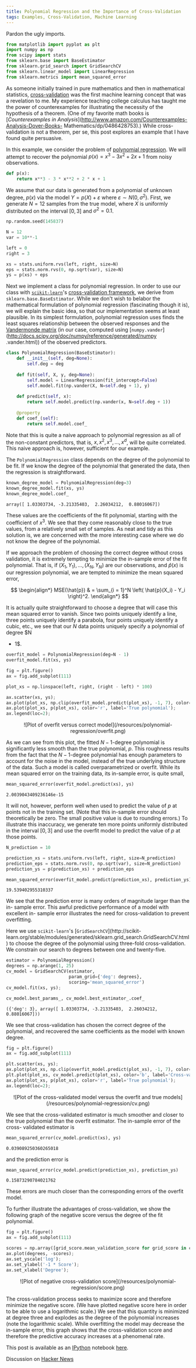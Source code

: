 ```yaml
---
title: Polynomial Regression and the Importance of Cross-Validation
tags: Examples, Cross-Validation, Machine Learning
---
```


Pardon the ugly imports.

```python
from matplotlib import pyplot as plt
import numpy as np
from scipy import stats
from sklearn.base import BaseEstimator
from sklearn.grid_search import GridSearchCV
from sklearn.linear_model import LinearRegression
from sklearn.metrics import mean_squared_error
```

As someone initially trained in pure mathematics and then in mathematical
statistics, [cross-validation](http://en.wikipedia.org/wiki/Cross-validation_%28statistics%29) was the first machine learning concept that was a
revelation to me.  My experience teaching college calculus has taught me the
power of counterexamples for illustrating the necessity of the hypothesis of a
theorem.  (One of my favorite math books is [_Counterexamples in
Analysis_](http://www.amazon.com/Counterexamples-Analysis-Dover-Books-
Mathematics/dp/0486428753).)  While cross-validation is not a theorem, per se,
this post explores an example that I have found quite persuasive.

In this example, we consider the problem of [polynomial
regression](http://en.wikipedia.org/wiki/Polynomial_regression).  We will
attempt to recover the polynomial $p(x) = x^3 - 3 x^2 + 2 x + 1$ from noisy
observations.

```python
def p(x):
    return x**3 - 3 * x**2 + 2 * x + 1
```

We assume that our data is generated from a polynomial of unknown degree, $p(x)$
via the model $Y = p(X) + \varepsilon$ where $\varepsilon \sim N(0, \sigma^2)$.
First, we generate $N = 12$ samples from the true model, where $X$ is uniformly
distributed on the interval $[0, 3]$ and $\sigma^2 = 0.1$.

```python
np.random.seed(145837)
```

```python
N = 12
var = 10**-1

left = 0
right = 3

xs = stats.uniform.rvs(left, right, size=N)
eps = stats.norm.rvs(0, np.sqrt(var), size=N)
ys = p(xs) + eps
```

Next we implement a class for polynomial regression.  In order to use our class
with [`scikit-learn`](http://scikit-learn.org/stable/)'s [cross-validation
framework](http://scikit-learn.org/stable/model_selection.html#model-selection),
we derive from `sklearn.base.BaseEstimator`.  While we don't wish to belabor the
mathematical formulation of polynomial regression (fascinating though it is), we
will explain the basic idea, so that our implementation seems at least
plausible.  In its simplest formulation, polynomial regression uses finds the
least squares relationship between the observed responses and the [Vandermonde
matrix](http://en.wikipedia.org/wiki/Vandermonde_matrix) (in our case, computed
using [`numpy.vander`](http://docs.scipy.org/doc/numpy/reference/generated/numpy
.vander.html)) of the observed predictors.

```python
class PolynomialRegression(BaseEstimator):
    def __init__(self, deg=None):
        self.deg = deg
    
    def fit(self, X, y, deg=None):
        self.model = LinearRegression(fit_intercept=False)
        self.model.fit(np.vander(X, N=self.deg + 1), y)
    
    def predict(self, x):
        return self.model.predict(np.vander(x, N=self.deg + 1))
    
    @property
    def coef_(self):
        return self.model.coef_
```

Note that this is quite a naive approach to polynomial regression as all of the
non-constant predictors, that is, $x, x^2, x^3, \ldots, x^d$, will be quite
correlated.  This naive approach is, however, sufficient for our example.

The `PolynomialRegression` class depends on the degree of the polynomial to be
fit.  If we know the degree of the polynomial that generated the data, then the
regression is straightforward.

```python
known_degree_model = PolynomialRegression(deg=3)
known_degree_model.fit(xs, ys)
known_degree_model.coef_
```



    array([ 1.03303734, -3.21335403,  2.26034212,  0.88016067])



These values are the coefficients of the fit polynomial, starting with the
coefficient of $x^3$.  We see that they come reasonably close to the true
values, from a relatively small set of samples.  As neat and tidy as this
solution is, we are concerned with the more interesting case where we do not
know the degree of the polynomial.

If we approach the problem of choosing the correct degree without cross
validation, it is extremely tempting to minimize the in-sample error of the fit
polynomial.  That is, if $(X_1, Y_1), \ldots, (X_N, Y_N)$ are our observations,
and $\hat{p}(x)$ is our regression polynomial, we are tempted to minimize the
mean squared error,

$$
\begin{align*}
MSE(\hat{p})
    & = \sum_{i = 1}^N \left( \hat{p}(X_i) - Y_i \right)^2.
\end{align*}
$$

It is actually quite straightforward to choose a degree that will case this mean
squared error to vanish.  Since two points uniquely identify a line, three
points uniquely identify a parabola, four points uniquely identify a cubic,
etc., we see that our $N$ data points uniquely specify a polynomial of degree $N
- 1$.

```python
overfit_model = PolynomialRegression(deg=N - 1)
overfit_model.fit(xs, ys)
```

```python
fig = plt.figure()
ax = fig.add_subplot(111)

plot_xs = np.linspace(left, right, (right - left) * 100)

ax.scatter(xs, ys);
ax.plot(plot_xs, np.clip(overfit_model.predict(plot_xs), -1, 7), color='k', label='Overfit estimator');
ax.plot(plot_xs, p(plot_xs), color='r', label='True polynomial');
ax.legend(loc=2);
```

<center>![Plot of overfit versus correct model](/resources/polynomial-regression/overfit.png)</center>

As we can see from this plot, the fitted $N - 1$-degree polynomial is
significantly less smooth than the true polynomial, $p$.  This roughness results
from the fact that the $N - 1$-degree polynomial has enough parameters to
account for the noise in the model, instead of the true underlying structure of
the data.  Such a model is called overparametrized or overfit.  While its mean
squared error on the training data, its in-sample error, is quite small,

```python
mean_squared_error(overfit_model.predict(xs), ys)
```



    2.0039043409236146e-15



It will not, however, perform well when used to predict the value of $p$ at
points not in the training set.  (Note that this in-sample error should
theoretically be zero.  The small positive value is due to rounding errors.)  To
illustrate this inaccuracy, we generate ten more points uniformly distributed in
the interval $[0, 3]$ and use the overfit model to predict the value of $p$ at
those points.

```python
N_prediction = 10

prediction_xs = stats.uniform.rvs(left, right, size=N_prediction)
prediction_eps = stats.norm.rvs(0, np.sqrt(var), size=N_prediction)
prediction_ys = p(prediction_xs) + prediction_eps

mean_squared_error(overfit_model.predict(prediction_xs), prediction_ys)
```



    19.539402955310337



We see that the prediction error is many orders of magnitude larger than the in-
sample error.  This awful predictive performance of a model with excellent in-
sample error illustrates the need for cross-validation to prevent overfitting.

Here we use `scikit-learn`'s [`GridSearchCV`](http://scikit-
learn.org/stable/modules/generated/sklearn.grid_search.GridSearchCV.html) to
choose the degree of the polynomial using three-fold cross-validation.  We
constrain our search to degrees between one and twenty-five.

```python
estimator = PolynomialRegression()
degrees = np.arange(1, 25)
cv_model = GridSearchCV(estimator,
                        param_grid={'deg': degrees},
                        scoring='mean_squared_error')
cv_model.fit(xs, ys);
```

```python
cv_model.best_params_, cv_model.best_estimator_.coef_
```



    ({'deg': 3}, array([ 1.03303734, -3.21335403,  2.26034212,  0.88016067]))



We see that cross-validation has chosen the correct degree of the polynomial,
and recovered the same coefficients as the model with known degree.

```python
fig = plt.figure()
ax = fig.add_subplot(111)

plt.scatter(xs, ys);
ax.plot(plot_xs, np.clip(overfit_model.predict(plot_xs), -1, 7), color='k', label='Overfit estimator');
plt.plot(plot_xs, cv_model.predict(plot_xs), color='b', label='Cross-validated estimator');
ax.plot(plot_xs, p(plot_xs), color='r', label='True polynomial');
ax.legend(loc=2);
```

<center>![Plot of the cross-validated model versus the overfit and true models](/resources/polynomial-regression/cv.png)</center>

We see that the cross-validated estimator is much smoother and closer to the
true polynomial than the overfit estimator.  The in-sample error of the cross-
validated estimator is

```python
mean_squared_error(cv_model.predict(xs), ys)
```



    0.039089250360265018



and the prediction error is

```python
mean_squared_error(cv_model.predict(prediction_xs), prediction_ys)
```



    0.15873290784021762



These errors are much closer than the corresponding errors of the overfit model.

To further illustrate the advantages of cross-validation, we show the following
graph of the negative score versus the degree of the fit polynomial.

```python
fig = plt.figure()
ax = fig.add_subplot(111)

scores = np.array([grid_score.mean_validation_score for grid_score in cv_model.grid_scores_])
ax.plot(degrees, -scores);
ax.set_yscale('log');
ax.set_ylabel('-1 * Score');
ax.set_xlabel('Degree');
```

<center>![Plot of negative cross-validation score](/resources/polynomial-regression/score.png)</center>

The cross-validation process seeks to maximize score and therefore minimize the
negative score.  (We have plotted negative score here in order to be able to use
a logarithmic scale.)  We see that this quantity is minimized at degree three
and explodes as the degree of the polynomial increases (note the logarithmic
scale).  While overfitting the model may decrease the in-sample error, this
graph shows that the cross-validation score and therefore the predictive
accuracy increases at a phenomenal rate.

This post is available as an [IPython](http://ipython.org/) notebook [here](/resources/polynomial-regression/notebook.ipynb).

Discussion on [Hacker News](https://news.ycombinator.com/item?id=6895540)

